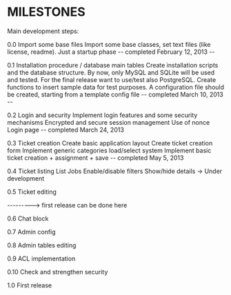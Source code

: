 MILESTONES
==========

Main development steps:

0.0 Import some base files
    Import some base classes, set text files (like license, readme). Just a startup phase
-- completed February 12, 2013 --

0.1 Installation procedure / database main tables
    Create installation scripts and the database structure. By now, only MySQL and SQLite will be used and tested.
    For the final release want to use/test also PostgreSQL.
    Create functions to insert sample data for test purposes.
    A configuration file should be created, starting from a template config file
-- completed March 10, 2013 --

0.2 Login and security
    Implement login features and some security mechanisms
    Encrypted and secure session management
    Use of nonce
    Login page
-- completed March 24, 2013

0.3 Ticket creation
    Create basic application layout
    Create ticket creation form
    Implement generic categories load/select system
    Implement basic ticket creation + assignment + save
-- completed May 5, 2013

0.4 Ticket listing
    List Jobs
    Enable/disable filters
    Show/hide details
-> Under development

0.5 Ticket editing

---------> first release can be done here

0.6 Chat block

0.7 Admin config

0.8 Admin tables editing

0.9 ACL implementation

0.10 Check and strengthen security

1.0 First release
